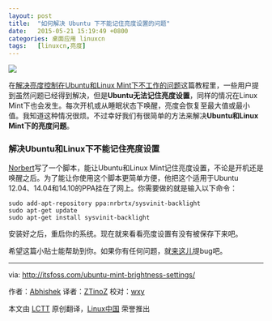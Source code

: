 ```yaml
---
layout: post
title:	"如何解决 Ubuntu 下不能记住亮度设置的问题"
date:	2015-05-21 15:19:49 +0800 
categories:	桌面应用 linuxcn 
tags:	[linuxcn,亮度]
---
```



![](/Asserts/Images//attachment/album/201505/21/151950qpvfzu6a64taa99b.jpg)


在[解决亮度控制在Ubuntu和Linux Mint下不工作的问题](http://itsfoss.com/fix-brightness-ubuntu-1310/)这篇教程里，一些用户提到虽然问题已经得到解决，但是**Ubuntu无法记住亮度设置**，同样的情况在Linux Mint下也会发生。每次开机或从睡眠状态下唤醒，亮度会恢复至最大值或最小值。我知道这种情况很烦。不过幸好我们有很简单的方法来解决**Ubuntu和Linux Mint下的亮度问题**。


### 解决Ubuntu和Linux下不能记住亮度设置


[Norbert](https://launchpad.net/%7Enrbrtx/+archive/ubuntu/sysvinit-backlight/+packages)写了一个脚本，能让Ubuntu和Linux Mint记住亮度设置，不论是开机还是唤醒之后。为了能让你使用这个脚本更简单方便，他把这个适用于Ubuntu 12.04、14.04和14.10的PPA挂在了网上。你需要做的就是输入以下命令：



```
sudo add-apt-repository ppa:nrbrtx/sysvinit-backlight
sudo apt-get update
sudo apt-get install sysvinit-backlight

```

安装好之后，重启你的系统。现在就来看看亮度设置有没有被保存下来吧。


希望这篇小贴士能帮助到你。如果你有任何问题，就[来这儿](https://launchpad.net/%7Enrbrtx/+archive/ubuntu/sysvinit-backlight/+packages)提bug吧。




---


via: <http://itsfoss.com/ubuntu-mint-brightness-settings/>


作者：[Abhishek](http://itsfoss.com/author/abhishek/) 译者：[ZTinoZ](https://github.com/ZTinoZ) 校对：[wxy](https://github.com/wxy)


本文由 [LCTT](https://github.com/LCTT/TranslateProject) 原创翻译，[Linux中国](http://linux.cn/) 荣誉推出
